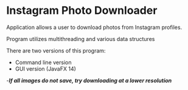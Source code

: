 # Instagram Photo Downloader

Application allows a user to download photos from Instagram profiles. 

Program utilizes multithreading and various data structures

There are two versions of this program: 
- Command line version
- GUI version (JavaFX 14)



-***If all images do not save, try downloading at a lower resolution***
